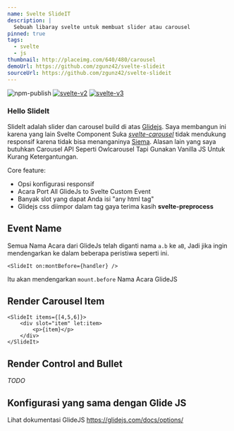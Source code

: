 ```yaml
---
name: Svelte SlideIT
description: |
  Sebuah libaray svelte untuk membuat slider atau carousel
pinned: true
tags:
  - svelte
  - js
thumbnail: http://placeimg.com/640/480/carousel
demoUrl: https://github.com/zgunz42/svelte-slideit
sourceUrl: https://github.com/zgunz42/svelte-slideit
---
```


![npm-publish](https://github.com/zgunz42/svelte-slideit/workflows/npm-publish/badge.svg) [![svelte-v2](https://img.shields.io/badge/svelte-v2-orange.svg)](https://v2.svelte.dev) [![svelte-v3](https://img.shields.io/badge/svelte-v3-blueviolet.svg)](https://svelte.dev)

### Hello SlideIt

SlideIt adalah slider dan carousel build di atas [Glidejs](https://glidejs.com/). Saya membangun ini karena yang lain
Svelte Component Suka _[svelte-carousel](https://github.com/beyonk-adventures/svelte-carousel/blob/master/README.md)_
tidak mendukung responsif karena tidak bisa menanganinya [Siema](https://github.com/pawelgrzybek/siema). Alasan lain yang saya butuhkan
Carousel API Seperti Owlcarousel Tapi Gunakan Vanilla JS Untuk Kurang Ketergantungan.

Core feature:

- Opsi konfigurasi responsif
- Acara Port All GlideJs to Svelte Custom Event
- Banyak slot yang dapat Anda isi "any html tag"
- Glidejs css diimpor dalam tag gaya terima kasih **svelte-preprocess**

## Event Name

Semua Nama Acara dari GlideJs telah diganti nama `a.b` ke `aB`, Jadi jika ingin mendengarkan
ke dalam beberapa peristiwa seperti ini.

```sveltehtml
<SlideIt on:montBefore={handler} />
```

Itu akan mendengarkan `mount.before` Nama Acara GlideJS

## Render Carousel Item

```sveltehtml
<SlideIt items={[4,5,6]}>
    <div slot="item" let:item>
        <p>{item}</p>
    </div>
</SlideIt>
```

## Render Control and Bullet

_TODO_

## Konfigurasi yang sama dengan Glide JS

Lihat dokumentasi GlideJS https://glidejs.com/docs/options/
